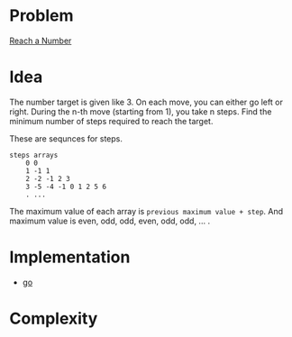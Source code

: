 # Problem

[Reach a Number](https://leetcode.com/problems/reach-a-number/)

# Idea

The number target is given like 3. On each move, you can either go
left or right. During the n-th move (starting from 1), you take n
steps.  Find the minimum number of steps required to reach the target.

These are sequnces for steps.

```
steps arrays
    0 0
    1 -1 1
    2 -2 -1 2 3
    3 -5 -4 -1 0 1 2 5 6
    . ...
```

The maximum value of each array is `previous maximum value + step`.
And maximum value is even, odd, odd, even, odd, odd, ... .



# Implementation

* [go](a.go)

# Complexity

```
```
